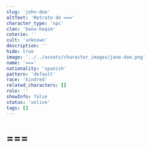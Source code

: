 ```yaml
---
slug: 'john-doe'
altText: 'Retrato de ==='
character_type: 'npc'
clan: 'banu-haqim'
coterie: ''
cult: 'unknown'
description: ''
hide: true
image: '../../assets/character_images/jane-doe.png'
name: '==='
nationality: 'spanish'
pattern: 'default'
race: 'kindred'
related_characters: []
role: ''
showInfo: false
status: 'unlive'
tags: []
---
```


# ===
